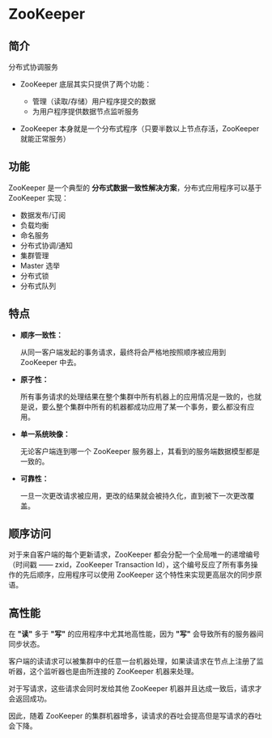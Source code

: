 # ZooKeeper

## 简介

分布式协调服务

* ZooKeeper 底层其实只提供了两个功能：

  * 管理（读取/存储）用户程序提交的数据
  * 为用户程序提供数据节点监听服务

* ZooKeeper 本身就是一个分布式程序（只要半数以上节点存活，ZooKeeper 就能正常服务）

## 功能

ZooKeeper 是一个典型的 **分布式数据一致性解决方案**，分布式应用程序可以基于 ZooKeeper 实现：

* 数据发布/订阅
* 负载均衡
* 命名服务
* 分布式协调/通知
* 集群管理
* Master 选举
* 分布式锁
* 分布式队列

## 特点

* **顺序一致性：**

  从同一客户端发起的事务请求，最终将会严格地按照顺序被应用到 ZooKeeper 中去。

* **原子性：**

  所有事务请求的处理结果在整个集群中所有机器上的应用情况是一致的，也就是说，要么整个集群中所有的机器都成功应用了某一个事务，要么都没有应用。

* **单一系统映像：**

  无论客户端连到哪一个 ZooKeeper 服务器上，其看到的服务端数据模型都是一致的。

* **可靠性：**

  一旦一次更改请求被应用，更改的结果就会被持久化，直到被下一次更改覆盖。

## 顺序访问

对于来自客户端的每个更新请求，ZooKeeper 都会分配一个全局唯一的递增编号（时间戳 —— zxid，ZooKeeper Transaction Id），这个编号反应了所有事务操作的先后顺序，应用程序可以使用 ZooKeeper 这个特性来实现更高层次的同步原语。

## 高性能

在 **"读"** 多于 **"写"** 的应用程序中尤其地高性能，因为 **"写"** 会导致所有的服务器间同步状态。

客户端的读请求可以被集群中的任意一台机器处理，如果读请求在节点上注册了监听器，这个监听器也是由所连接的 ZooKeeper 机器来处理。

对于写请求，这些请求会同时发给其他 ZooKeeper 机器并且达成一致后，请求才会返回成功。

因此，随着 ZooKeeper 的集群机器增多，读请求的吞吐会提高但是写请求的吞吐会下降。
